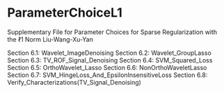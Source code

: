 # ParameterChoiceL1
Supplementary File for Parameter Choices for Sparse Regularization with the ℓ1 Norm Liu-Wang-Xu-Yan

Section 6.1: Wavelet_ImageDenoising
Section 6.2: Wavelet_GroupLasso
Section 6.3: TV_ROF_Signal_Denoising
Section 6.4: SVM_Squared_Loss
Section 6.5: OrthoWavelet_Lasso
Section 6.6: NonOrthoWaveletLasso
Section 6.7: SVM_HingeLoss_And_EpsilonInsensitiveLoss
Section 6.8: Verify_Characterizations(TV_Signal_Denoising)
